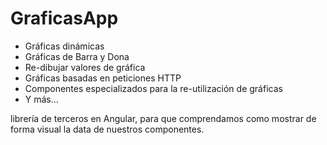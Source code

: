 # GraficasApp
* Gráficas dinámicas
* Gráficas de Barra y Dona
* Re-dibujar valores de gráfica
* Gráficas basadas en peticiones HTTP
* Componentes especializados para la re-utilización de gráficas
* Y más...

librería de terceros en Angular, para que comprendamos como mostrar de forma visual la data de nuestros componentes.

